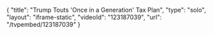 {
    "title": "Trump Touts 'Once in a Generation' Tax Plan",
    "type": "solo",
    "layout": "iframe-static",
    "videoId": "123187039",
    "url": "\/tvpembed\/123187039"
}